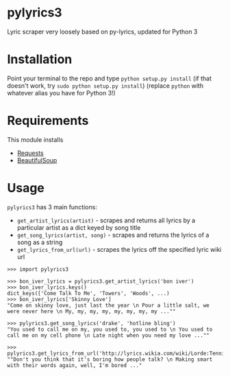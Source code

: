 # pylyrics3
Lyric scraper very loosely based on py-lyrics, updated for Python 3

# Installation
Point your terminal to the repo and type `python setup.py install` (if that doesn't work, try `sudo python setup.py install`) (replace `python` with whatever alias you have for Python 3!)

# Requirements
This module installs
- [Requests](http://docs.python-requests.org/en/master/user/install/)
- [BeautifulSoup](https://www.crummy.com/software/BeautifulSoup/bs4/doc/#installing-beautiful-soup)

# Usage
`pylyrics3` has 3 main functions:
 - `get_artist_lyrics(artist)` - scrapes and returns all lyrics by a particular artist as a dict keyed by song title
 - `get_song_lyrics(artist, song)` - scrapes and returns the lyrics of a song as a string
 - `get_lyrics_from_url(url)` - scrapes the lyrics off the specified lyric wiki url  

```
>>> import pylyrics3

>>> bon_iver_lyrics = pylyrics3.get_artist_lyrics('bon iver')
>>> bon_iver_lyrics.keys()
dict_keys(['Come Talk To Me', 'Towers', 'Woods', ...)
>>> bon_iver_lyrics['Skinny Love']
"Come on skinny love, just last the year \n Pour a little salt, we were never here \n My, my, my, my, my, my, my, my ...""

>>> pylyrics3.get_song_lyrics('drake', 'hotline bling')
"You used to call me on my, you used to, you used to \n You used to call me on my cell phone \n Late night when you need my love ...""

>>> pylyrics3.get_lyrics_from_url('http://lyrics.wikia.com/wiki/Lorde:Tennis_Court')
""Don't you think that it's boring how people talk? \n Making smart with their words again, well, I'm bored ..."
```